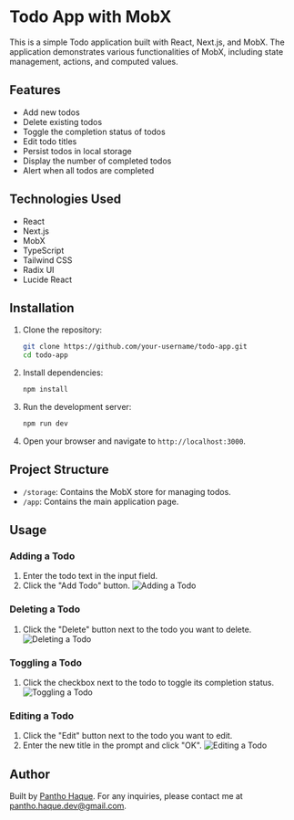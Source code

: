 # Todo App with MobX

This is a simple Todo application built with React, Next.js, and MobX. The application demonstrates various functionalities of MobX, including state management, actions, and computed values.

## Features

- Add new todos
- Delete existing todos
- Toggle the completion status of todos
- Edit todo titles
- Persist todos in local storage
- Display the number of completed todos
- Alert when all todos are completed

## Technologies Used

- React
- Next.js
- MobX
- TypeScript
- Tailwind CSS
- Radix UI
- Lucide React

## Installation

1. Clone the repository:

   ```bash
   git clone https://github.com/your-username/todo-app.git
   cd todo-app
   ```

2. Install dependencies:

   ```bash
   npm install
   ```

3. Run the development server:

   ```bash
   npm run dev
   ```

4. Open your browser and navigate to `http://localhost:3000`.

## Project Structure

- `/storage`: Contains the MobX store for managing todos.
- `/app`: Contains the main application page.

## Usage

### Adding a Todo

1. Enter the todo text in the input field.
2. Click the "Add Todo" button.
![Adding a Todo](./pictures/adding-todo.png)

### Deleting a Todo

1. Click the "Delete" button next to the todo you want to delete.
![Deleting a Todo](./pictures/deleting-todo.png)

### Toggling a Todo

1. Click the checkbox next to the todo to toggle its completion status.
![Toggling a Todo](./pictures/toggling-todo.png)

### Editing a Todo

1. Click the "Edit" button next to the todo you want to edit.
2. Enter the new title in the prompt and click "OK".
![Editing a Todo](./pictures/editing-todo.png)

## Author

Built by [Pantho Haque](https://pantho-haque.github.io/Pantho-Haque/). For any inquiries, please contact me at [pantho.haque.dev@gmail.com](mailto:pantho.haque.dev@gmail.com).
